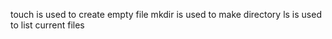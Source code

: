 touch is used to create empty file
mkdir is used to make directory
ls is used to list current files
